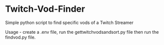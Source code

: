 # Twitch-Vod-Finder
Simple python script to find specific vods of a Twitch Streamer

Usage - create a .env file, run the gettwitchvodsandsort.py file then run the findvod.py file.
